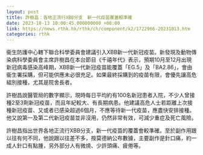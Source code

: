 ```yaml
---
layout: post
title: 許樹昌：各地正流行XBB分支　新一代疫苗覆蓋較準確
date: 2023-10-13 10:00:45.000000000 +08:00
link: https://news.rthk.hk/rthk/ch/component/k2/1722966-20231013.htm
categories: rthk
---
```


衞生防護中心轄下聯合科學委員會建議引入XBB新一代新冠疫苗。新發現及動物傳染病科學委員會主席許樹昌在本台節目《千禧年代》表示，預期10月至12月出現新冠病毒感染高峰期，XBB新一代新冠疫苗能覆蓋「EG.5」及「BA2.86」，會由衞生署採購，但可能供應未必很充足。如果最終採購到的疫苗有限，會優先讓高危組別接種，尤其是院舍長者。

許樹昌說醫管局的數字顯示，現時每日平均約有100名新冠患者入院，不少人曾接種2至3劑新冠疫苗，而且年紀較大、有長期病患。他建議高危人士若距離上次接種新冠疫苗、又或者已感染超過6個月，不應等待新一代疫苗，應盡快安排接種。他又說第一及第二代新冠疫苗並非沒用，仍然非常有效，可減少重症及死亡風險。

許樹昌指出世界各地正流行XBB分支，新一代疫苗的覆蓋會較準確。至於副作用跟以往有何不同，他說跟以往差不多，按莫德納公布數據，主要副作是針口痛，約一成人針口有點腫，另外部分人有微燒、少許頭痛、疲倦等。
